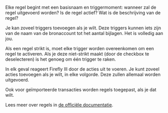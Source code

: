 Elke regel begint met een basisnaam en triggermoment: wanneer zal de regel uitgevoerd worden? Is de regel actief? Wat is de beschrijving van de regel?

Je kan zoveel triggers toevoegen als je wilt. Deze triggers kunnen iets zijn van de naam van de bronaccount tot het aantal bijlagen. Het is volledig aan jou.

Als een regel strikt is, moet elke trigger worden overeenkomen om een regel te activeren. Als je deze niet-strikt maakt (door de checkbox te deselecteren) is het genoeg om één trigger te raken.

In elk geval reageert Firefly III door de acties uit te voeren. Je kunt zoveel acties toevoegen als je wilt, in elke volgorde. Deze zullen allemaal worden uitgevoerd.

Ook voor geïmporteerde transacties worden regels toegepast, als je dat wilt.

Lees meer over regels in [de officiële documentatie](https://firefly-iii.readthedocs.io/en/latest/advanced/rules.html).